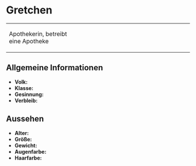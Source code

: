 # Gretchen

<primary-label ref="npc"/>

<secondary-label ref="faergria"/>

<secondary-label ref="escrigria"/>

<table>
<tr><td>
<p>
Apothekerin, betreibt eine Apotheke
</p>

</td><td width="300">
<!-- Edit here -->
<img src="gretchen.png" alt="" />
</td></tr>
</table>

## Allgemeine Informationen

- **Volk:**
- **Klasse:**
- **Gesinnung:**
- **Verbleib:**

## Aussehen

- **Alter:**
- **Größe:**
- **Gewicht:**
- **Augenfarbe:**
- **Haarfarbe:**

<!--
## Beziehungen

<list columns="3">
<li>
</li>
</list>

## Notizen

- **Ziele:** 
- **Geheimnisse:** 
-->